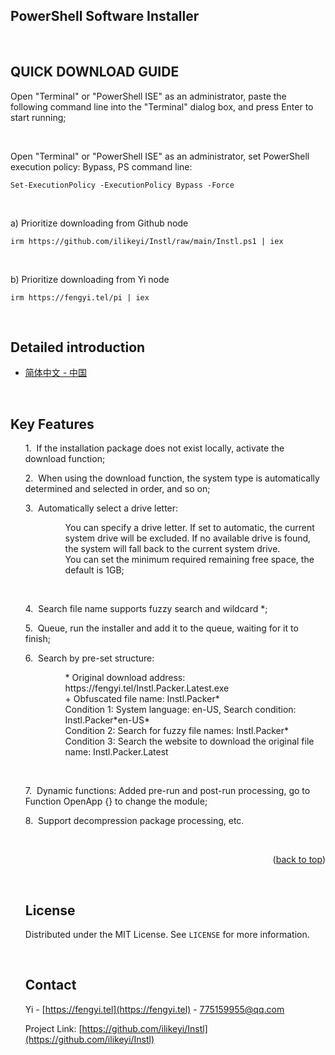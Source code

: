 <a name="readme-top"></a>
PowerShell Software Installer
-

<br>

QUICK DOWNLOAD GUIDE
-

Open "Terminal" or "PowerShell ISE" as an administrator, paste the following command line into the "Terminal" dialog box, and press Enter to start running;

<br>

Open "Terminal" or "PowerShell ISE" as an administrator, set PowerShell execution policy: Bypass, PS command line:
```
Set-ExecutionPolicy -ExecutionPolicy Bypass -Force
```

<br>

a) Prioritize downloading from Github node
```
irm https://github.com/ilikeyi/Instl/raw/main/Instl.ps1 | iex
```

<br>

b) Prioritize downloading from Yi node
```
irm https://fengyi.tel/pi | iex
```

<br>

Detailed introduction
-

 * <a href="https://github.com/ilikeyi/Instl/blob/main/_Learn/Readme/Readme.Detailed.zh-CN.pdf">简体中文 - 中国</a>


<br>

Key Features
-

<ul>
<p>1.&nbsp;&nbsp;If the installation package does not exist locally, activate the download function;</p>
<p>2.&nbsp;&nbsp;When using the download function, the system type is automatically determined and selected in order, and so on;</p>
<p>3.&nbsp;&nbsp;Automatically select a drive letter:</p>
<ul>
	<dl>
	   <dd>You can specify a drive letter. If set to automatic, the current system drive will be excluded. If no available drive is found, the system will fall back to the current system drive.</dd>
	   <dd>You can set the minimum required remaining free space, the default is 1GB;</dd>
	</dl>
</ul>

<br>

<p>4.&nbsp;&nbsp;Search file name supports fuzzy search and wildcard *;</p>
<p>5.&nbsp;&nbsp;Queue, run the installer and add it to the queue, waiting for it to finish;</p>
<p>6.&nbsp;&nbsp;Search by pre-set structure: </p>
<ul>
	<dl>
	   <dd>* Original download address: https://fengyi.tel/Instl.Packer.Latest.exe</dd>
	   <dd>   + Obfuscated file name: Instl.Packer*</dd>
	   <dd>     Condition 1: System language: en-US, Search condition: Instl.Packer*en-US*</dd>
	   <dd>     Condition 2: Search for fuzzy file names: Instl.Packer*</dd>
	   <dd>     Condition 3: Search the website to download the original file name: Instl.Packer.Latest</dd>
	</dl>
</ul>

<br>

<p>7.&nbsp;&nbsp;Dynamic functions: Added pre-run and post-run processing, go to Function OpenApp {} to change the module;</p>
<p>8.&nbsp;&nbsp;Support decompression package processing, etc.</p>


<br>


<p align="right">(<a href="#readme-top">back to top</a>)</p>

<br>

## License

Distributed under the MIT License. See `LICENSE` for more information.

<br>

## Contact

Yi - [https://fengyi.tel](https://fengyi.tel) - 775159955@qq.com

Project Link: [https://github.com/ilikeyi/Instl](https://github.com/ilikeyi/Instl)
